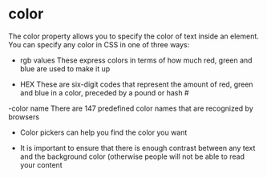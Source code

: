 # color
The color property allows you
to specify the color of text inside
an element. You can specify any
color in CSS in one of three ways:

- rgb values 
These express colors in terms
of how much red, green and
blue are used to make it up 

- HEX 
These are six-digit codes that
represent the amount of red,
green and blue in a color,
preceded by a pound or hash # 

-color name 
There are 147 predefined color
names that are recognized
by browsers 

 * Color pickers can help you find the color you want 

 * It is important to ensure that there is enough contrast
between any text and the background color (otherwise
people will not be able to read your content 

